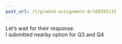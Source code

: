 ```yaml
---
post_url: /t/graded-assignment-6/169283/15
---
```

Let’s wait for their response.  
I submitted nearby option for Q3 and Q4